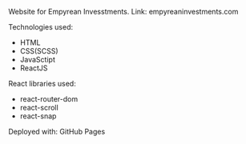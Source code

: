 Website for Empyrean Invesstments. Link: empyreaninvestments.com

Technologies used:

- HTML
- CSS(SCSS)
- JavaSctipt
- ReactJS

React libraries used:

- react-router-dom
- react-scroll
- react-snap

Deployed with: GitHub Pages

